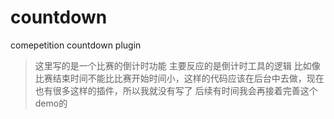 # countdown
comepetition countdown plugin
>这里写的是一个比赛的倒计时功能
主要反应的是倒计时工具的逻辑
比如像比赛结束时间不能比比赛开始时间小，这样的代码应该在后台中去做，现在也有很多这样的插件，所以我就没有写了
后续有时间我会再接着完善这个demo的
